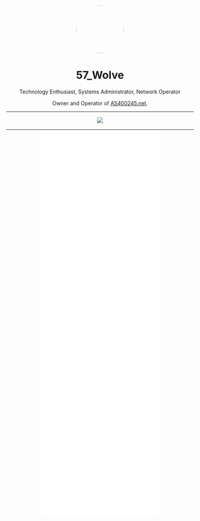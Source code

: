 <div align='center'>
  <div align='center'>
    <img
      src='https://www.anomalous.dev/avatar/1000px.webp'
      style='border-radius: 50%;'
      width='128'
      height='128'
    />
  </div>

  <h1>57_Wolve</h1>
  <center><p>Technology Enthusiast, Systems Administrator, Network Operator</p></center>

  <p>Owner and Operator of <a href="https://AS400245.net/">AS400245.net</a>.</p>
  
<hr />
  
  <p align="center">
    <a href="https://skillicons.dev">
      <img src='https://skillicons.dev/icons?i=arduino,bash,linux,raspberrypi,openstack,c,cpp,go,php,js,java,laravel,nodejs,tailwind,vue,nuxtjs,cloudflare,discord,bots,sentry,docker,git,gitlab,ipfs,mastodon,mysql,mongodb,prometheus,grafana,vscode,idea' />
    </a>
  </p>
</div>

<hr />

<div align='center'>
  <img src='https://raw.githubusercontent.com/57-Wolve/57-Wolve/main/github-metrics.svg' />
</div>
